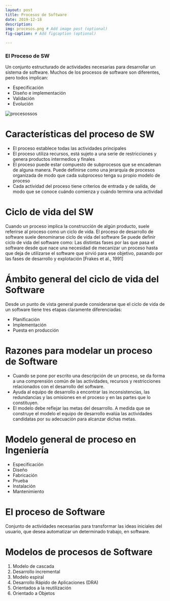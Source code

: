 ```yaml
---
layout: post
title: Procesos de Software
date: 2019-12-18
description: 
img: procesos.png # Add image post (optional)
fig-caption: # Add figcaption (optional)

---
```

###  El Proceso de SW
Un conjunto estructurado de actividades necesarias para desarrollar un sistema de software. Muchos de los procesos de software son diferentes, pero todos implican:
* Especificación
* Diseño e implementación
* Validación
* Evolución

![procesossos]({{site.baseurl}}/assets/img/procesossos.png)
# Características del proceso de SW
* El proceso establece todas las actividades principales
* El proceso utiliza recursos, está sujeto a una serie de restricciones y genera productos intermedios y finales
* El proceso puede estar compuesto de subprocesos que se encadenan de alguna manera. Puede definirse como una jerarquía de procesos organizada de modo que cada subproceso tenga su propio modelo de proceso
* Cada actividad del proceso tiene criterios de entrada y de salida, de modo que se conoce cuándo comienza y cuándo termina una actividad

# Ciclo de vida del SW
Cuando un proceso implica la construcción de algún producto, suele referirse al proceso como un ciclo de vida. El proceso de desarrollo de software suele denominarse ciclo de vida del software Se puede definir ciclo de vida del software como: Las distintas fases por las que pasa el software desde que nace una necesidad de mecanizar un proceso hasta que deja de utilizarse el software que sirvió para ese objetivo, pasando por las fases de desarrollo y explotación [Frakes et al., 1991]

# Ámbito general del ciclo de vida del Software
Desde un punto de vista general puede considerarse que el ciclo de vida de un software tiene tres etapas claramente diferenciadas:
* Planificación
* Implementación
* Puesta en producción

# Razones para modelar un proceso de Software
* Cuando se pone por escrito una descripción de un proceso, se da forma a una comprensión común de las actividades, recursos y restricciones relacionados con el desarrollo del software.
* Ayuda al equipo de desarrollo a encontrar las inconsistencias, las redundancias y las omisiones en el proceso y en las partes que lo constituyen.
* El modelo debe reflejar las metas del desarrollo. A medida que se construye el modelo el equipo de desarrollo evalúa las actividades candidatas por su adecuación para alcanzar dichas metas.

# Modelo general de proceso en Ingeniería
* Especificación
* Diseño
* Fabricación
* Prueba
* Instalación
* Mantenimiento

# El proceso de Software
Conjunto de actividades necesarias para transformar las ideas iniciales del usuario, que desea automatizar un determinado trabajo, en software.

# Modelos de procesos de Software
1) Modelo de cascada
2) Desarrollo incremental
3) Modelo espiral
4) Desarrollo Rápido de Aplicaciones (DRA)
5) Orientados a la reutilización
6) Orientado a Objetos
